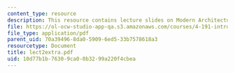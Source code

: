 ```yaml
---
content_type: resource
description: This resource contains lecture slides on Modern Architecture 1900-1960.
file: https://ol-ocw-studio-app-qa.s3.amazonaws.com/courses/4-191-introduction-to-integrated-design-fall-2006/10d77b1b76309ca00b3299a220f4cbea_lect2extra.pdf
file_type: application/pdf
parent_uid: 70a39496-8da0-5909-6ed5-33b7578618a3
resourcetype: Document
title: lect2extra.pdf
uid: 10d77b1b-7630-9ca0-0b32-99a220f4cbea
---
```

